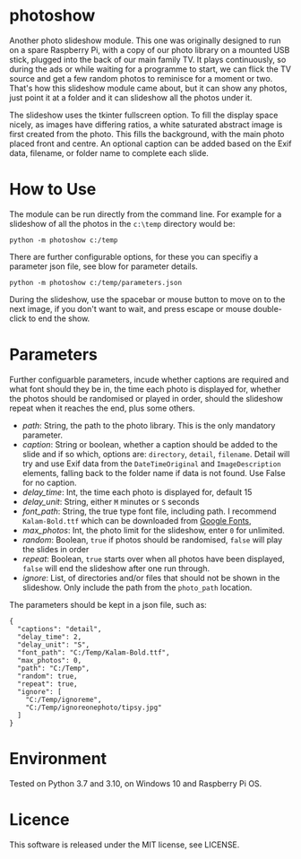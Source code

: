 # photoshow

Another photo slideshow module. This one was originally designed to run on a spare Raspberry Pi, with a copy of our photo library on a mounted USB stick, plugged into the back of our main family TV. It plays continuously, so during the ads or while waiting for a programme to start, we can flick the TV source and get a few random photos to reminisce for a moment or two. That's how this slideshow module came about, but it can show any photos, just point it at a folder and it can slideshow all the photos under it.

The slideshow uses the tkinter fullscreen option. To fill the display space nicely, as images have differing ratios, a white saturated abstract image is first created from the photo. This fills the background, with the main photo placed front and centre. An optional caption can be added based on the Exif data, filename, or folder name to complete each slide.

# How to Use

The module can be run directly from the command line. For example for a slideshow of all the photos in the `c:\temp` directory would be: 

```
python -m photoshow c:/temp
```

There are further configurable options, for these you can specifiy a parameter json file, see blow for parameter details.

```
python -m photoshow c:/temp/parameters.json
```

During the slideshow, use the spacebar or mouse button to move on to the next image, if you don't want to wait, and press escape or mouse double-click to end the show.

# Parameters

Further configuarble parameters, incude whether captions are required and what font should they be in, the time each photo is displayed for, whether the photos should be randomised or played in order, should the slideshow repeat when it reaches the end, plus some others.

- *path*: String, the path to the photo library. This is the only mandatory parameter.
- *caption*: String or boolean, whether a caption should be added to the slide and if so which, options are: `directory`, `detail`, `filename`. Detail will try and use Exif data from the `DateTimeOriginal` and `ImageDescription` elements, falling back to the folder name if data is not found. Use False for no caption. 
- *delay_time*: Int, the time each photo is displayed for, default 15
- *delay_unit*: String, either `M` minutes or `S` seconds
- *font_path*: String, the true type font file, including path. I recommend `Kalam-Bold.ttf` which can be downloaded from [Google Fonts](https://fonts.google.com/specimen/Kalam),
- *max_photos*: Int, the photo limit for the slideshow, enter `0` for unlimited.
- *random*: Boolean, `true` if photos should be randomised, `false` will play the slides in order
- *repeat*: Boolean, `true` starts over when all photos have been displayed, `false` will end the slideshow after one run through.
- *ignore*: List, of directories and/or files that should not be shown in the slideshow. Only include the path from the `photo_path` location.

The parameters should be kept in a json file, such as:

```
{
  "captions": "detail",
  "delay_time": 2,
  "delay_unit": "S",
  "font_path": "C:/Temp/Kalam-Bold.ttf",
  "max_photos": 0,
  "path": "C:/Temp",
  "random": true,
  "repeat": true,
  "ignore": [
    "C:/Temp/ignoreme",
    "C:/Temp/ignoreonephoto/tipsy.jpg"
  ]
}
```

# Environment

Tested on Python 3.7 and 3.10, on Windows 10 and Raspberry Pi OS.

# Licence

This software is released under the MIT license, see LICENSE.
